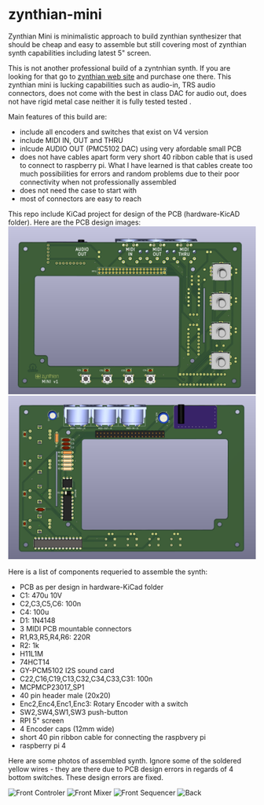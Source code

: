 # zynthian-mini
Zynthian Mini is minimalistic approach to build zynthian synthesizer that should be cheap and easy to assemble but still covering most of zynthian synth capabilities including latest 5" screen.

This is not another professional build of a zyntnhian synth. If you are looking for that go to [zynthian web site](https://zynthian.org/) and purchase one there. This zynthian mini is lucking capabilities such as audio-in, TRS audio connectors, does not come with the best in class DAC for audio out, does not have rigid metal case neither it is fully tested tested .

Main features of this build are:
- include all encoders and switches that exist on V4 version
- include MIDI IN, OUT and THRU
- inlcude AUDIO OUT (PMC5102 DAC) using very afordable small PCB
- does not have cables apart form very short 40 ribbon cable that is used to connect to raspberry pi. What I have learned is that cables create too much possibilities for errors and random problems due to their poor connectivity when not professionally assembled
- does not need the case to start with
- most of connectors are easy to reach

This repo include KiCad project for design of the PCB (hardware-KicAD folder). Here are the PCB design images:
![Front](resources/beta-photos/PCB-beta-front.png)
![Back](resources/beta-photos/PCB-beta-back.png)

Here is a list of components requeried to assemble the synth:
- PCB as per design in hardware-KiCad folder
- C1: 470u 10V
- C2,C3,C5,C6:	100n
- C4: 100u
- D1: 1N4148
- 3	MIDI PCB mountable connectors
- R1,R3,R5,R4,R6: 220R
- R2: 1k
- H11L1M
- 74HCT14
- GY-PCM5102 I2S sound card
- C22,C16,C19,C13,C32,C34,C33,C31: 100n
- MCPMCP23017_SP1
- 40 pin header male (20x20)
- Enc2,Enc4,Enc1,Enc3: Rotary Encoder with a switch
- SW2,SW4,SW1,SW3	push-button	
- RPI 5" screen	
- 4 Encoder caps (12mm wide)
- short 40 pin ribbon cable for connecting the raspbvery pi
- raspberry pi 4

Here are some photos of assembled synth. Ignore some of the soldered yellow wires - they are there due to PCB design errors in regards of 4 bottom switches. These design errors are fixed.

![Front Controler](resources/beta-photos/front-control.JPG)
![Front Mixer](resources/beta-photos/front-mixer.JPG)
![Front Sequencer](resources/beta-photos/front-sequencer.JPG)
![Back](resources/beta-photos/back-on-white.JPG)
